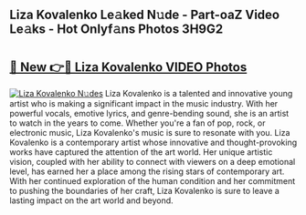 ## Liza Kovalenko Le𝚊ked N𝚞de - Part-oaZ Video Le𝚊ks - Hot Onlyf𝚊ns Photos 3H9G2

# <h2><a href="http://ab99257.deff.icu/?id=Liza+Kovalenko">🔗 New 👉🔴 Liza Kovalenko VIDEO Photos</a></h2>

[![Liza Kovalenko N𝚞des](https://i.imgur.com/rIISA9y.gif)](http://ab99257.deff.icu/?id=Liza+Kovalenko)
Liza Kovalenko is a talented and innovative young artist who is making a significant impact in the music industry. With her powerful vocals, emotive lyrics, and genre-bending sound, she is an artist to watch in the years to come. Whether you're a fan of pop, rock, or electronic music, Liza Kovalenko's music is sure to resonate with you. Liza Kovalenko is a contemporary artist whose innovative and thought-provoking works have captured the attention of the art world. Her unique artistic vision, coupled with her ability to connect with viewers on a deep emotional level, has earned her a place among the rising stars of contemporary art. With her continued exploration of the human condition and her commitment to pushing the boundaries of her craft, Liza Kovalenko is sure to leave a lasting impact on the art world and beyond.
